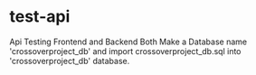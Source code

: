 # test-api
Api Testing Frontend and Backend Both
Make a Database name 'crossoverproject_db'
and import crossoverproject_db.sql into 'crossoverproject_db' database.
